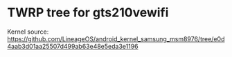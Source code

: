# TWRP tree for gts210vewifi

Kernel source:
https://github.com/LineageOS/android_kernel_samsung_msm8976/tree/e0d4aab3d01aa25507d499ab63e48e5eda3e1196
